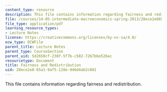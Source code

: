 ```yaml
---
content_type: resource
description: This file contains information regarding fairness and redistribution.
file: /courses/14-05-intermediate-macroeconomics-spring-2013/28ece2e865a19af5128e946d4ab2c081_MIT14_05S13_LecNot_fairnes.pdf
file_type: application/pdf
learning_resource_types:
- Lecture Notes
license: https://creativecommons.org/licenses/by-nc-sa/4.0/
ocw_type: OCWFile
parent_title: Lecture Notes
parent_type: CourseSection
parent_uid: 5d2650cf-238f-5f7b-c582-7267bbe526ac
resourcetype: Document
title: Fairness and Redistribution
uid: 28ece2e8-65a1-9af5-128e-946d4ab2c081
---
```

This file contains information regarding fairness and redistribution.